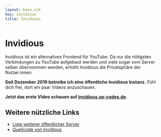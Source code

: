 ```yaml
---
layout: base.njk
key: invidious
title: Invidious
---
```

# Invidious

Invidious ist ein alternatives Frontend für YouTube. 
Da nur die nötigsten Verbindungen zu YouTube aufgebaut werden und viele sogar vom Server selber übernommen werden, erhöht Invidious die Privatsphäre der Nutzer:innen.

__Seit Dezember 2019 betreibe ich eine öffentliche Invidious Instanz.__ Fühl dich frei, dort ein paar Videos anzuschauen.

__Jetzt das erste Video schauen auf [invidious.sp-codes.de](https://invidious.sp-codes.de).__

## Weitere nützliche Links

* [Liste weiterer öffentlicher Server](https://github.com/omarroth/invidious/wiki/Invidious-Instances)
* [Quellcode von Invidious](https://github.com/omarroth/invidious)
